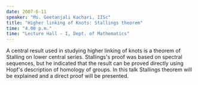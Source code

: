 ```yaml
---
date: 2007-6-11
speaker: "Ms. Geetanjali Kachari, IISc"
title: "Higher linking of Knots: Stallings theorem"
time: "4.00 p.m." 
time: "Lecture Hall - I, Dept. of Mathematics"
---
```

A central result used in studying higher linking of knots is a 
theorem of Stalling on lower central series. Stallings's proof was based 
on spectral sequences, but he indicated that the result can be proved 
directly using Hopf's description of homology of groups. In this talk 
Stallings theorem will be explained and a direct proof will be presented.
